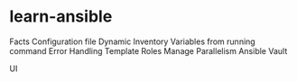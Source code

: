 # learn-ansible

Facts
Configuration file 
Dynamic Inventory 
Variables from running command 
Error Handling 
Template 
Roles
Manage Parallelism 
Ansible Vault 

UI 


